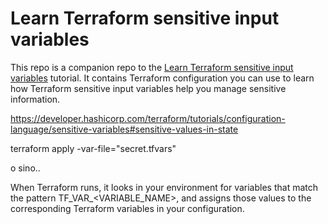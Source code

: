 # Learn Terraform sensitive input variables

This repo is a companion repo to the [Learn Terraform sensitive input variables](https://developer.hashicorp.com/terraform/tutorials/configuration-language/sensitive-variables) tutorial.
It contains Terraform configuration you can use to learn how Terraform sensitive input variables help you manage sensitive information.


https://developer.hashicorp.com/terraform/tutorials/configuration-language/sensitive-variables#sensitive-values-in-state

terraform apply -var-file="secret.tfvars"

o sino.. 


When Terraform runs, it looks in your environment for variables that match the pattern TF_VAR_<VARIABLE_NAME>, and assigns those values to the corresponding Terraform variables in your configuration.
